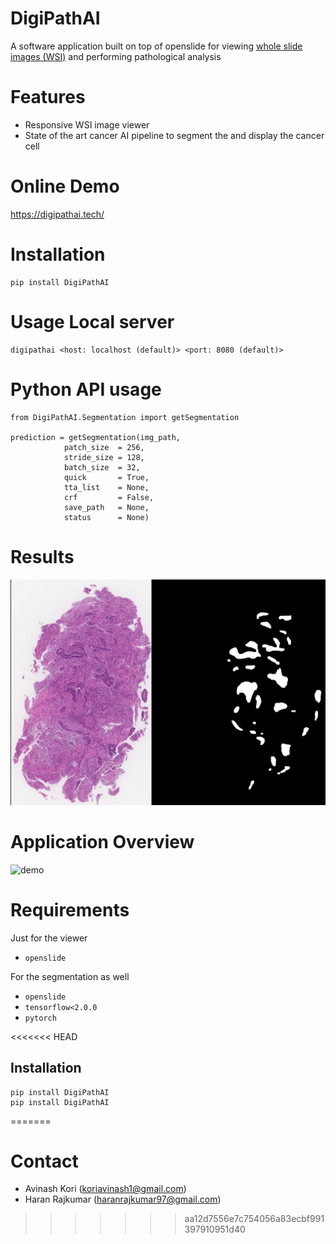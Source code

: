 # DigiPathAI
A software application built on top of openslide for viewing [whole slide images (WSI)](https://www.ncbi.nlm.nih.gov/pubmed/30307746) and performing pathological analysis 

# Features
- Responsive WSI image viewer 
- State of the art cancer AI pipeline to segment the and display the cancer cell

# Online Demo
https://digipathai.tech/

# Installation
```
pip install DigiPathAI
```

# Usage Local server
```
digipathai <host: localhost (default)> <port: 8080 (default)>
```

# Python API usage
```
from DigiPathAI.Segmentation import getSegmentation

prediction = getSegmentation(img_path, 
			patch_size  = 256, 
			stride_size = 128,
			batch_size  = 32,
			quick       = True,
			tta_list    = None,
			crf         = False,
			save_path   = None,
			status      = None)
```

# Results
![results](imgs/results_1.png)

# Application Overview
![demo](imgs/demo.gif)

# Requirements
Just for the viewer 
- `openslide`

For the segmentation as well
- `openslide`
- `tensorflow<2.0.0`
- `pytorch`

<<<<<<< HEAD
## Installation 
```
pip install DigiPathAI
pip install DigiPathAI 
```
=======
# Contact
- Avinash Kori (koriavinash1@gmail.com)
- Haran Rajkumar (haranrajkumar97@gmail.com)
>>>>>>> aa12d7556e7c754056a83ecbf991397910951d40

